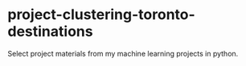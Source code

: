 # project-clustering-toronto-destinations
Select project materials from my machine learning projects in python.

